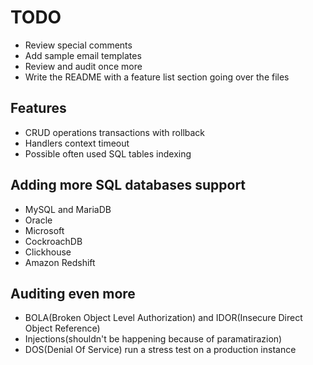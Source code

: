 # TODO
* Review special comments
* Add sample email templates
* Review and audit once more
* Write the README with a feature list section going over the files
## Features
* CRUD operations transactions with rollback
* Handlers context timeout
* Possible often used SQL tables indexing
## Adding more SQL databases support
* MySQL and MariaDB
* Oracle
* Microsoft
* CockroachDB
* Clickhouse
* Amazon Redshift
## Auditing even more
* BOLA(Broken Object Level Authorization) and IDOR(Insecure Direct Object Reference)
* Injections(shouldn't be happening because of paramatirazion)
* DOS(Denial Of Service) run a stress test on a production instance